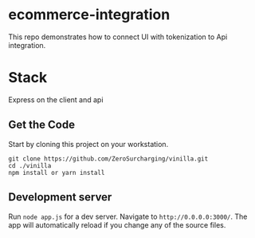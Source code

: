 # ecommerce-integration
This repo demonstrates how to connect UI with tokenization to Api integration.

# Stack
Express on the client and api<br/>

## Get the Code
Start by cloning this project on your workstation.
```
git clone https://github.com/ZeroSurcharging/vinilla.git
cd ./vinilla
npm install or yarn install
```

## Development server

Run `node app.js` for a dev server. Navigate to `http://0.0.0.0:3000/`. The app will automatically reload if you change any of the source files.
